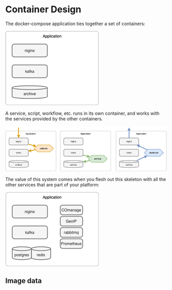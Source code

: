 # Container Design

The docker-compose application ties together a set of containers:

![](container.png)

A service, script, workflow, etc. runs in its own container, and works with the services provided by the other containers.

![](container-roles.png)

The value of this system comes when you flesh out this skeleton with all the other services that are part of your platform:

![](container-full.png)

## Image data

